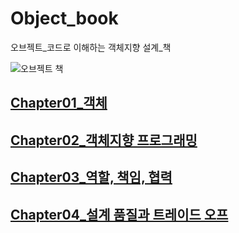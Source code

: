 # Object_book
오브젝트_코드로 이해하는 객체지향 설계_책

![오브젝트 책](https://user-images.githubusercontent.com/48986787/82003684-eab43f80-969b-11ea-9226-5b1baeabfc2e.PNG)


## [Chapter01_객체](https://github.com/Livenow14/Object_book/tree/master/chapter01)


## [Chapter02_객체지향 프로그래밍](https://github.com/Livenow14/Object_book/tree/master/chapter02)


## [Chapter03_역할, 책임, 협력 ](https://github.com/Livenow14/Object_book/tree/master/chapter03)


## [Chapter04_설계 품질과 트레이드 오프 ](https://github.com/Livenow14/Object_book/tree/master/chapter04)
